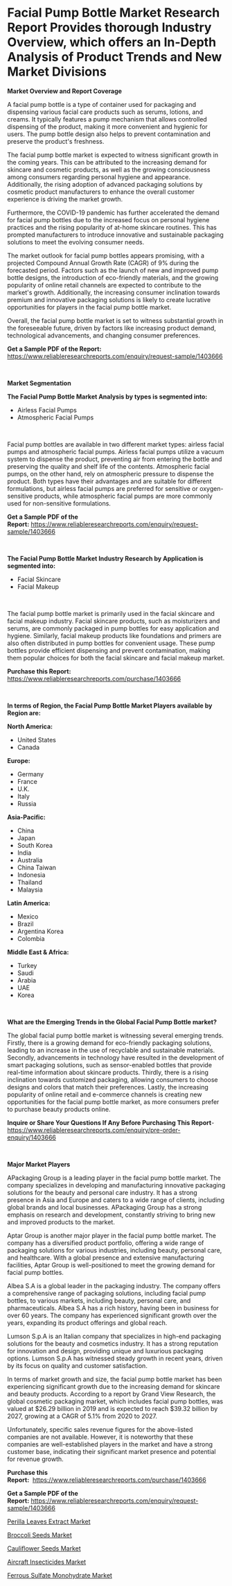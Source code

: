 <p><h1>Facial Pump Bottle Market Research Report Provides thorough Industry Overview, which offers an In-Depth Analysis of Product Trends and New Market Divisions</h1></p><p><strong>Market Overview and Report Coverage</strong></p>
<p><p>A facial pump bottle is a type of container used for packaging and dispensing various facial care products such as serums, lotions, and creams. It typically features a pump mechanism that allows controlled dispensing of the product, making it more convenient and hygienic for users. The pump bottle design also helps to prevent contamination and preserve the product's freshness.</p><p>The facial pump bottle market is expected to witness significant growth in the coming years. This can be attributed to the increasing demand for skincare and cosmetic products, as well as the growing consciousness among consumers regarding personal hygiene and appearance. Additionally, the rising adoption of advanced packaging solutions by cosmetic product manufacturers to enhance the overall customer experience is driving the market growth.</p><p>Furthermore, the COVID-19 pandemic has further accelerated the demand for facial pump bottles due to the increased focus on personal hygiene practices and the rising popularity of at-home skincare routines. This has prompted manufacturers to introduce innovative and sustainable packaging solutions to meet the evolving consumer needs.</p><p>The market outlook for facial pump bottles appears promising, with a projected Compound Annual Growth Rate (CAGR) of 9% during the forecasted period. Factors such as the launch of new and improved pump bottle designs, the introduction of eco-friendly materials, and the growing popularity of online retail channels are expected to contribute to the market's growth. Additionally, the increasing consumer inclination towards premium and innovative packaging solutions is likely to create lucrative opportunities for players in the facial pump bottle market.</p><p>Overall, the facial pump bottle market is set to witness substantial growth in the foreseeable future, driven by factors like increasing product demand, technological advancements, and changing consumer preferences.</p></p>
<p><strong>Get a Sample PDF of the Report:</strong> <a href="https://www.reliableresearchreports.com/enquiry/request-sample/1403666">https://www.reliableresearchreports.com/enquiry/request-sample/1403666</a></p>
<p>&nbsp;</p>
<p><strong>Market Segmentation</strong></p>
<p><strong>The Facial Pump Bottle Market Analysis by types is segmented into:</strong></p>
<p><ul><li>Airless Facial Pumps</li><li>Atmospheric Facial Pumps</li></ul></p>
<p>&nbsp;</p>
<p><p>Facial pump bottles are available in two different market types: airless facial pumps and atmospheric facial pumps. Airless facial pumps utilize a vacuum system to dispense the product, preventing air from entering the bottle and preserving the quality and shelf life of the contents. Atmospheric facial pumps, on the other hand, rely on atmospheric pressure to dispense the product. Both types have their advantages and are suitable for different formulations, but airless facial pumps are preferred for sensitive or oxygen-sensitive products, while atmospheric facial pumps are more commonly used for non-sensitive formulations.</p></p>
<p><strong>Get a Sample PDF of the Report:</strong>&nbsp;<a href="https://www.reliableresearchreports.com/enquiry/request-sample/1403666">https://www.reliableresearchreports.com/enquiry/request-sample/1403666</a></p>
<p>&nbsp;</p>
<p><strong>The Facial Pump Bottle Market Industry Research by Application is segmented into:</strong></p>
<p><ul><li>Facial Skincare</li><li>Facial Makeup</li></ul></p>
<p>&nbsp;</p>
<p><p>The facial pump bottle market is primarily used in the facial skincare and facial makeup industry. Facial skincare products, such as moisturizers and serums, are commonly packaged in pump bottles for easy application and hygiene. Similarly, facial makeup products like foundations and primers are also often distributed in pump bottles for convenient usage. These pump bottles provide efficient dispensing and prevent contamination, making them popular choices for both the facial skincare and facial makeup market.</p></p>
<p><strong>Purchase this Report:</strong>&nbsp; <a href="https://www.reliableresearchreports.com/purchase/1403666">https://www.reliableresearchreports.com/purchase/1403666</a></p>
<p>&nbsp;</p>
<p><strong>In terms of Region, the Facial Pump Bottle Market Players available by Region are:</strong></p>
<p>
    <p> <strong> North America: </strong>
        <ul>
            <li>United States</li>
            <li>Canada</li>
        </ul>
        </p> 
    <p> <strong> Europe: </strong>
        <ul>
            <li>Germany</li>
            <li>France</li>
            <li>U.K.</li>
            <li>Italy</li>
            <li>Russia</li>
        </ul>
        </p> 
    <p> <strong> Asia-Pacific: </strong>
        <ul>
            <li>China</li>
            <li>Japan</li>
            <li>South Korea</li>
            <li>India</li>
            <li>Australia</li>
            <li>China Taiwan</li>
            <li>Indonesia</li>
            <li>Thailand</li>
            <li>Malaysia</li>
        </ul>
        </p> 
    <p> <strong> Latin America: </strong>
        <ul>
            <li>Mexico</li>
            <li>Brazil</li>
            <li>Argentina Korea</li>
            <li>Colombia</li>
        </ul>
        </p> 
    <p> <strong> Middle East & Africa: </strong>
        <ul>
            <li>Turkey</li>
            <li>Saudi</li>
            <li>Arabia</li>
            <li>UAE</li>
            <li>Korea</li>
        </ul>
    </p>
    </p>
<p>&nbsp;</p>
<p><strong>What are the Emerging Trends in the Global Facial Pump Bottle market?</strong></p>
<p><p>The global facial pump bottle market is witnessing several emerging trends. Firstly, there is a growing demand for eco-friendly packaging solutions, leading to an increase in the use of recyclable and sustainable materials. Secondly, advancements in technology have resulted in the development of smart packaging solutions, such as sensor-enabled bottles that provide real-time information about skincare products. Thirdly, there is a rising inclination towards customized packaging, allowing consumers to choose designs and colors that match their preferences. Lastly, the increasing popularity of online retail and e-commerce channels is creating new opportunities for the facial pump bottle market, as more consumers prefer to purchase beauty products online.</p></p>
<p><strong>Inquire or Share Your Questions If Any Before Purchasing This Report</strong>- <a href="https://www.reliableresearchreports.com/enquiry/pre-order-enquiry/1403666">https://www.reliableresearchreports.com/enquiry/pre-order-enquiry/1403666</a></p>
<p>&nbsp;</p>
<p><strong>Major Market Players</strong></p>
<p><p>APackaging Group is a leading player in the facial pump bottle market. The company specializes in developing and manufacturing innovative packaging solutions for the beauty and personal care industry. It has a strong presence in Asia and Europe and caters to a wide range of clients, including global brands and local businesses. APackaging Group has a strong emphasis on research and development, constantly striving to bring new and improved products to the market.</p><p>Aptar Group is another major player in the facial pump bottle market. The company has a diversified product portfolio, offering a wide range of packaging solutions for various industries, including beauty, personal care, and healthcare. With a global presence and extensive manufacturing facilities, Aptar Group is well-positioned to meet the growing demand for facial pump bottles.</p><p>Albea S.A is a global leader in the packaging industry. The company offers a comprehensive range of packaging solutions, including facial pump bottles, to various markets, including beauty, personal care, and pharmaceuticals. Albea S.A has a rich history, having been in business for over 60 years. The company has experienced significant growth over the years, expanding its product offerings and global reach.</p><p>Lumson S.p.A is an Italian company that specializes in high-end packaging solutions for the beauty and cosmetics industry. It has a strong reputation for innovation and design, providing unique and luxurious packaging options. Lumson S.p.A has witnessed steady growth in recent years, driven by its focus on quality and customer satisfaction.</p><p>In terms of market growth and size, the facial pump bottle market has been experiencing significant growth due to the increasing demand for skincare and beauty products. According to a report by Grand View Research, the global cosmetic packaging market, which includes facial pump bottles, was valued at $26.29 billion in 2019 and is expected to reach $39.32 billion by 2027, growing at a CAGR of 5.1% from 2020 to 2027.</p><p>Unfortunately, specific sales revenue figures for the above-listed companies are not available. However, it is noteworthy that these companies are well-established players in the market and have a strong customer base, indicating their significant market presence and potential for revenue growth.</p></p>
<p><strong>Purchase this Report:</strong>&nbsp;&nbsp;<a href="https://www.reliableresearchreports.com/purchase/1403666">https://www.reliableresearchreports.com/purchase/1403666</a></p>
<p></p>
<p><strong>Get a Sample PDF of the Report:</strong>&nbsp;<a href="https://www.reliableresearchreports.com/enquiry/request-sample/1403666">https://www.reliableresearchreports.com/enquiry/request-sample/1403666</a></p>
<p><p><a href="https://www.linkedin.com/pulse/perilla-leaves-extract-market-research-report-unlocks-wrkke/">Perilla Leaves Extract Market</a></p><p><a href="https://medium.com/@flee.calm.mark/broccoli-seeds-market-analysis-its-cagr-market-segmentation-and-global-industry-overview-a489ffea5816">Broccoli Seeds Market</a></p><p><a href="https://medium.com/@earn.only.flood/cauliflower-seeds-market-furnishes-information-on-market-share-market-trends-and-market-growth-2cb4ce159480">Cauliflower Seeds Market</a></p><p><a href="https://www.linkedin.com/pulse/aircraft-insecticides-market-size-growth-forecast-from-zsh5e/">Aircraft Insecticides Market</a></p><p><a href="https://www.linkedin.com/pulse/ferrous-sulfate-monohydrate-market-insights-players-forecast-0vbae/">Ferrous Sulfate Monohydrate Market</a></p></p>